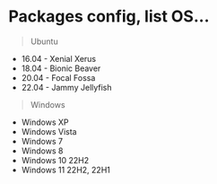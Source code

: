# Packages config, list OS...

> Ubuntu

* 16.04 - Xenial Xerus 
* 18.04 - Bionic Beaver
* 20.04 - Focal Fossa
* 22.04 - Jammy Jellyfish

> Windows

* Windows XP
* Windows Vista
* Windows 7
* Windows 8
* Windows 10 22H2
* Windows 11 22H2, 22H1



